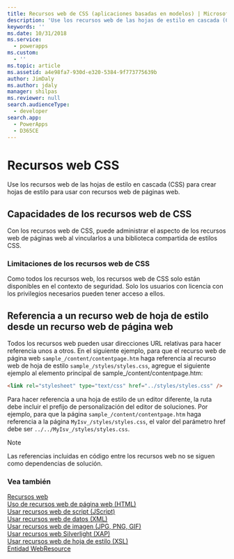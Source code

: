 ```yaml
---
title: Recursos web de CSS (aplicaciones basadas en modelos) | Microsoft Docs
description: 'Use los recursos web de las hojas de estilo en cascada (CSS) para crear hojas de estilo para usar con recursos web de páginas web. '
keywords: ''
ms.date: 10/31/2018
ms.service:
  - powerapps
ms.custom:
  - ''
ms.topic: article
ms.assetid: a4e98fa7-930d-e320-5384-9f773775639b
author: JimDaly
ms.author: jdaly
manager: shilpas
ms.reviewer: null
search.audienceType:
  - developer
search.app:
  - PowerApps
  - D365CE
---
```


# <a name="css-web-resources"></a>Recursos web CSS

<!-- https://docs.microsoft.com/en-us/dynamics365/customer-engagement/developer/css-web-resources -->

Use los recursos web de las hojas de estilo en cascada (CSS) para crear hojas de estilo para usar con recursos web de páginas web.  
  
## <a name="capabilities-of-css-web-resources"></a>Capacidades de los recursos web de CSS  
 Con los recursos web de CSS, puede administrar el aspecto de los recursos web de páginas web al vincularlos a una biblioteca compartida de estilos CSS.  
  
### <a name="limitations-of-css-web-resources"></a>Limitaciones de los recursos web de CSS  
 Como todos los recursos web, los recursos web de CSS solo están disponibles en el contexto de seguridad. Solo los usuarios con licencia con los privilegios necesarios pueden tener acceso a ellos.
  
## <a name="referencing-a-style-sheet-web-resource-from-a-webpage-web-resource"></a>Referencia a un recurso web de hoja de estilo desde un recurso web de página web  
 Todos los recursos web pueden usar direcciones URL relativas para hacer referencia unos a otros. En el siguiente ejemplo, para que el recurso web de página web `sample_/content/contentpage.htm` haga referencia al recurso web de hoja de estilo `sample_/styles/styles.css`, agregue el siguiente ejemplo al elemento principal de sample_/content/contentpage.htm:  
  
```html  
<link rel="stylesheet" type="text/css" href="../styles/styles.css" />  
```  
  
 Para hacer referencia a una hoja de estilo de un editor diferente, la ruta debe incluir el prefijo de personalización del editor de soluciones. Por ejemplo, para que la página `sample_/content/contentpage.htm` haga referencia a la página `MyIsv_/styles/styles.css`, el valor del parámetro href debe ser `../../MyIsv_/styles/styles.css`.  
  
> [!NOTE]
>  Las referencias incluidas en código entre los recursos web no se siguen como dependencias de solución.  
  
### <a name="see-also"></a>Vea también  
 [Recursos web](web-resources.md)   
 [Uso de recursos web de página web (HTML)](webpage-html-web-resources.md)   
 [Usar recursos web de script (JScript)](script-jscript-web-resources.md)   
 [Usar recursos web de datos (XML)](data-xml-web-resources.md)   
 [Usar recursos web de imagen (JPG, PNG, GIF)](image-web-resources.md)   
 [Usar recursos web Silverlight (XAP)](/dynamics365/customer-engagement/developer/silverlight-xap-web-resources)  
 [Usar recursos web de hoja de estilo (XSL)](stylesheet-xsl-web-resources.md)   
 [Entidad WebResource](../common-data-service/reference/entities/webresource.md)
